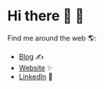 # Hi there 👋 🧔  


Find me around the web 🌎:
- [Blog](https://yerevin.github.io/blog/#) ✍️
- [Website](https://yerevin.github.io/) ✨
- [LinkedIn](https://www.linkedin.com/in/mateusz-skulski/) 💼


<!--
**yerevin/yerevin** is a ✨ _special_ ✨ repository because its `README.md` (this file) appears on your GitHub profile.

Here are some ideas to get you started:

- 🔭 I’m currently working on ...
- 🌱 I’m currently learning ...
- 👯 I’m looking to collaborate on ...
- 🤔 I’m looking for help with ...
- 💬 Ask me about ...
- 📫 How to reach me: ...
- 😄 Pronouns: ...
- ⚡ Fun fact: ...
-->
